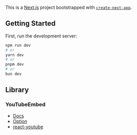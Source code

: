 This is a [Next.js](https://nextjs.org/) project bootstrapped with [`create-next-app`](https://github.com/vercel/next.js/tree/canary/packages/create-next-app).

## Getting Started

First, run the development server:

```bash
npm run dev
# or
yarn dev
# or
pnpm dev
# or
bun dev
```


## Library

### YouTubeEmbed

- [Docs](https://nextjs.org/docs/app/building-your-application/optimizing/third-party-libraries#youtube-embed)
- [Option](https://developers.google.com/youtube/player_parameters#Parameters)
- [react-youtube](https://www.npmjs.com/package/react-youtube)
